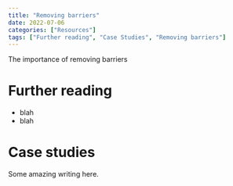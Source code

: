 ```yaml
---
title: "Removing barriers"
date: 2022-07-06
categories: ["Resources"]
tags: ["Further reading", "Case Studies", "Removing barriers"]
---
```


The importance of removing barriers

# Further reading

* blah
* blah

# Case studies

Some amazing writing here.

